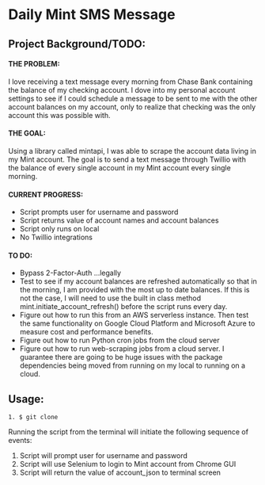 # Daily Mint SMS Message

## Project Background/TODO:
#### THE PROBLEM: 
I love receiving a text message every morning from Chase Bank containing the balance of my checking account. I dove into my personal account settings to see if I could schedule a message to be sent to me with the other account balances on my account, only to realize that checking was the only account this was possible with. 

#### THE GOAL: 
Using a library called mintapi, I was able to scrape the account data living in my Mint account. The goal is to send a text message through Twillio with the balance of every single account in my Mint account every single morning.

#### CURRENT PROGRESS:
* Script prompts user for username and password
* Script returns value of account names and account balances
* Script only runs on local
* No Twillio integrations

#### TO DO:
* Bypass 2-Factor-Auth ...legally
* Test to see if my account balances are refreshed automatically so that in the morning, I am provided with the most up to date balances. If this is not the case, I will need to use the built in class method mint.initiate_account_refresh() before the script runs every day. 
* Figure out how to run this from an AWS serverless instance. Then test the same functionality on Google Cloud Platform and Microsoft Azure to measure cost and performance benefits. 
* Figure out how to run Python cron jobs from the cloud server
* Figure out how to run web-scraping jobs from a cloud server. I guarantee there are going to be huge issues with the package dependencies being moved from running on my local to running on a cloud. 


## Usage:

```
1. $ git clone
```

Running the script from the terminal will initiate the following sequence of events:

1. Script will prompt user for username and password
2. Script will use Selenium to login to Mint account from Chrome GUI
3. Script will return the value of account_json to terminal screen